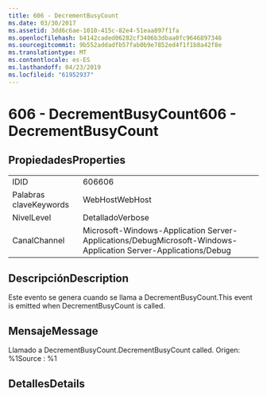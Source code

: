 ```yaml
---
title: 606 - DecrementBusyCount
ms.date: 03/30/2017
ms.assetid: 3dd6c6ae-1010-415c-82e4-51eaa897f1fa
ms.openlocfilehash: b4142caded06282cf3406b3dbaa0fc9646897346
ms.sourcegitcommit: 9b552addadfb57fab0b9e7852ed4f1f1b8a42f8e
ms.translationtype: MT
ms.contentlocale: es-ES
ms.lasthandoff: 04/23/2019
ms.locfileid: "61952937"
---
```

# <a name="606---decrementbusycount"></a><span data-ttu-id="f8982-102">606 - DecrementBusyCount</span><span class="sxs-lookup"><span data-stu-id="f8982-102">606 - DecrementBusyCount</span></span>
## <a name="properties"></a><span data-ttu-id="f8982-103">Propiedades</span><span class="sxs-lookup"><span data-stu-id="f8982-103">Properties</span></span>  
  
|||  
|-|-|  
|<span data-ttu-id="f8982-104">ID</span><span class="sxs-lookup"><span data-stu-id="f8982-104">ID</span></span>|<span data-ttu-id="f8982-105">606</span><span class="sxs-lookup"><span data-stu-id="f8982-105">606</span></span>|  
|<span data-ttu-id="f8982-106">Palabras clave</span><span class="sxs-lookup"><span data-stu-id="f8982-106">Keywords</span></span>|<span data-ttu-id="f8982-107">WebHost</span><span class="sxs-lookup"><span data-stu-id="f8982-107">WebHost</span></span>|  
|<span data-ttu-id="f8982-108">Nivel</span><span class="sxs-lookup"><span data-stu-id="f8982-108">Level</span></span>|<span data-ttu-id="f8982-109">Detallado</span><span class="sxs-lookup"><span data-stu-id="f8982-109">Verbose</span></span>|  
|<span data-ttu-id="f8982-110">Canal</span><span class="sxs-lookup"><span data-stu-id="f8982-110">Channel</span></span>|<span data-ttu-id="f8982-111">Microsoft-Windows-Application Server-Applications/Debug</span><span class="sxs-lookup"><span data-stu-id="f8982-111">Microsoft-Windows-Application Server-Applications/Debug</span></span>|  
  
## <a name="description"></a><span data-ttu-id="f8982-112">Descripción</span><span class="sxs-lookup"><span data-stu-id="f8982-112">Description</span></span>  
 <span data-ttu-id="f8982-113">Este evento se genera cuando se llama a DecrementBusyCount.</span><span class="sxs-lookup"><span data-stu-id="f8982-113">This event is emitted when DecrementBusyCount is called.</span></span>  
  
## <a name="message"></a><span data-ttu-id="f8982-114">Mensaje</span><span class="sxs-lookup"><span data-stu-id="f8982-114">Message</span></span>  
 <span data-ttu-id="f8982-115">Llamado a DecrementBusyCount.</span><span class="sxs-lookup"><span data-stu-id="f8982-115">DecrementBusyCount called.</span></span> <span data-ttu-id="f8982-116">Origen: %1</span><span class="sxs-lookup"><span data-stu-id="f8982-116">Source : %1</span></span>  
  
## <a name="details"></a><span data-ttu-id="f8982-117">Detalles</span><span class="sxs-lookup"><span data-stu-id="f8982-117">Details</span></span>
